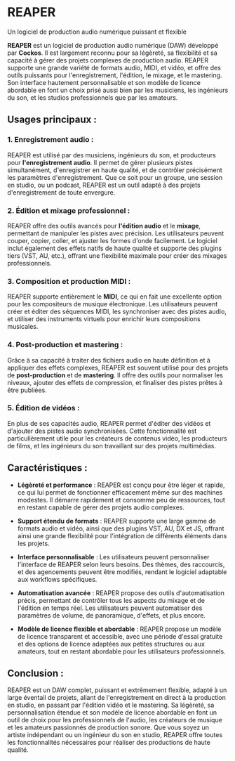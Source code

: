 # REAPER 

Un logiciel de production audio numérique puissant et flexible

**REAPER** est un logiciel de production audio numérique (DAW) développé par **Cockos**. Il est largement reconnu pour sa légèreté, sa flexibilité et sa capacité à gérer des projets complexes de production audio. REAPER supporte une grande variété de formats audio, MIDI, et vidéo, et offre des outils puissants pour l'enregistrement, l'édition, le mixage, et le mastering. Son interface hautement personnalisable et son modèle de licence abordable en font un choix prisé aussi bien par les musiciens, les ingénieurs du son, et les studios professionnels que par les amateurs.

## Usages principaux :

### 1. Enregistrement audio :
REAPER est utilisé par des musiciens, ingénieurs du son, et producteurs pour **l'enregistrement audio**. Il permet de gérer plusieurs pistes simultanément, d'enregistrer en haute qualité, et de contrôler précisément les paramètres d'enregistrement. Que ce soit pour un groupe, une session en studio, ou un podcast, REAPER est un outil adapté à des projets d'enregistrement de toute envergure.

### 2. Édition et mixage professionnel :
REAPER offre des outils avancés pour **l'édition audio** et le **mixage**, permettant de manipuler les pistes avec précision. Les utilisateurs peuvent couper, copier, coller, et ajuster les formes d'onde facilement. Le logiciel inclut également des effets natifs de haute qualité et supporte des plugins tiers (VST, AU, etc.), offrant une flexibilité maximale pour créer des mixages professionnels.

### 3. Composition et production MIDI :
REAPER supporte entièrement le **MIDI**, ce qui en fait une excellente option pour les compositeurs de musique électronique. Les utilisateurs peuvent créer et éditer des séquences MIDI, les synchroniser avec des pistes audio, et utiliser des instruments virtuels pour enrichir leurs compositions musicales.

### 4. Post-production et mastering :
Grâce à sa capacité à traiter des fichiers audio en haute définition et à appliquer des effets complexes, REAPER est souvent utilisé pour des projets de **post-production** et de **mastering**. Il offre des outils pour normaliser les niveaux, ajouter des effets de compression, et finaliser des pistes prêtes à être publiées.

### 5. Édition de vidéos :
En plus de ses capacités audio, REAPER permet d'éditer des vidéos et d'ajouter des pistes audio synchronisées. Cette fonctionnalité est particulièrement utile pour les créateurs de contenus vidéo, les producteurs de films, et les ingénieurs du son travaillant sur des projets multimédias.

## Caractéristiques :

- **Légèreté et performance** : REAPER est conçu pour être léger et rapide, ce qui lui permet de fonctionner efficacement même sur des machines modestes. Il démarre rapidement et consomme peu de ressources, tout en restant capable de gérer des projets audio complexes.

- **Support étendu de formats** : REAPER supporte une large gamme de formats audio et vidéo, ainsi que des plugins VST, AU, DX et JS, offrant ainsi une grande flexibilité pour l'intégration de différents éléments dans les projets.

- **Interface personnalisable** : Les utilisateurs peuvent personnaliser l'interface de REAPER selon leurs besoins. Des thèmes, des raccourcis, et des agencements peuvent être modifiés, rendant le logiciel adaptable aux workflows spécifiques.

- **Automatisation avancée** : REAPER propose des outils d'automatisation précis, permettant de contrôler tous les aspects du mixage et de l'édition en temps réel. Les utilisateurs peuvent automatiser des paramètres de volume, de panoramique, d'effets, et plus encore.

- **Modèle de licence flexible et abordable** : REAPER propose un modèle de licence transparent et accessible, avec une période d'essai gratuite et des options de licence adaptées aux petites structures ou aux amateurs, tout en restant abordable pour les utilisateurs professionnels.

## Conclusion :

REAPER est un DAW complet, puissant et extrêmement flexible, adapté à un large éventail de projets, allant de l'enregistrement en direct à la production en studio, en passant par l'édition vidéo et le mastering. Sa légèreté, sa personnalisation étendue et son modèle de licence abordable en font un outil de choix pour les professionnels de l'audio, les créateurs de musique et les amateurs passionnés de production sonore. Que vous soyez un artiste indépendant ou un ingénieur du son en studio, REAPER offre toutes les fonctionnalités nécessaires pour réaliser des productions de haute qualité.
